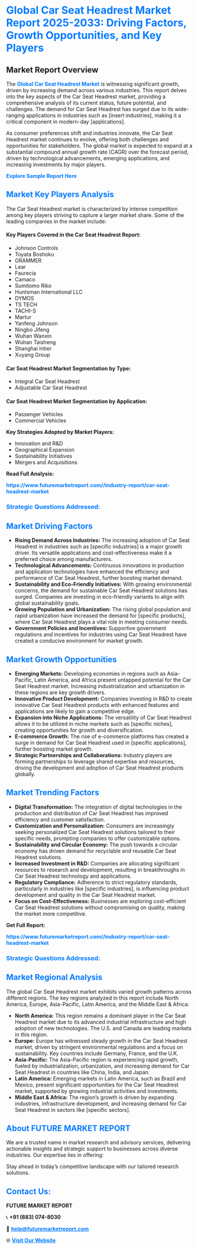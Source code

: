 <h1 style="color: #007BFF;">Global Car Seat Headrest Market Report 2025-2033: Driving Factors, Growth Opportunities, and Key Players</h1>

<section id="overview">
<h2>Market Report Overview</h2>
<p>The <a href="https://www.futuremarketreport.com//industry-report/car-seat-headrest-market" style="color: #007BFF; text-decoration: none;"><strong>Global Car Seat Headrest Market</strong></a> is witnessing significant growth, driven by increasing demand across various industries. This report delves into the key aspects of the Car Seat Headrest market, providing a comprehensive analysis of its current status, future potential, and challenges. The demand for Car Seat Headrest has surged due to its wide-ranging applications in industries such as [insert industries], making it a critical component in modern-day [applications].</p>
<p>As consumer preferences shift and industries innovate, the Car Seat Headrest market continues to evolve, offering both challenges and opportunities for stakeholders. The global market is expected to expand at a substantial compound annual growth rate (CAGR) over the forecast period, driven by technological advancements, emerging applications, and increasing investments by major players.</p>
</section>

<section id="overview">
<p><a href="https://www.futuremarketreport.com//request-sample/reportId=88900" style="color: #007BFF; text-decoration: none;"><strong>Explore Sample Report Here</strong></a></p>
</section>

<section id="key-players">
<h2 style="color: #007BFF;">Market Key Players Analysis</h2>
<p>The Car Seat Headrest market is characterized by intense competition among key players striving to capture a larger market share. Some of the leading companies in the market include:</p>
<h4>Key Players Covered in the Car Seat Headrest Report:</h4>
<ul><li>Johnson Controls</li><li>Toyata Boshoku</li><li>GRAMMER</li><li>Lear</li><li>Faurecia</li><li>Camaco</li><li>Sumitomo Riko</li><li>Huntsman International LLC</li><li>DYMOS</li><li>TS TECH</li><li>TACHI-S</li><li>Martur</li><li>Yanfeng Johnson</li><li>Ningbo Jifeng</li><li>Wuhan Wanxin</li><li>Wuhan Taisheng</li><li>Shanghai Intier</li><li>Xuyang Group</li></ul>
<h4>Car Seat Headrest Market Segmentation by Type:</h4>
<ul><li>Integral Car Seat Headrest</li><li>Adjustable Car Seat Headrest</li></ul>

<h4>Car Seat Headrest Market Segmentation by Application:</h4>
<ul><li>Passenger Vehicles</li><li>Commercial Vehicles</li></ul>
<p><strong>Key Strategies Adopted by Market Players:</strong></p>
<ul>
<li>Innovation and R&D</li>
<li>Geographical Expansion</li>
<li>Sustainability Initiatives</li>
<li>Mergers and Acquisitions</li>
</ul>
</section>

<section>
<p><strong>Read Full Analysis: </strong></p><a href="https://www.futuremarketreport.com//industry-report/car-seat-headrest-market" style="color: #007BFF; text-decoration: none;"><strong>https://www.futuremarketreport.com//industry-report/car-seat-headrest-market</strong></a>
<h3 style="color: #007BFF;">Strategic Questions Addressed:</h3>
</section>

<section id="driving-factors">
<h2 style="color: #007BFF;">Market Driving Factors</h2>
<ul>
<li><strong>Rising Demand Across Industries:</strong> The increasing adoption of Car Seat Headrest in industries such as [specific industries] is a major growth driver. Its versatile applications and cost-effectiveness make it a preferred choice among manufacturers.</li>
<li><strong>Technological Advancements:</strong> Continuous innovations in production and application technologies have enhanced the efficiency and performance of Car Seat Headrest, further boosting market demand.</li>
<li><strong>Sustainability and Eco-Friendly Initiatives:</strong> With growing environmental concerns, the demand for sustainable Car Seat Headrest solutions has surged. Companies are investing in eco-friendly variants to align with global sustainability goals.</li>
<li><strong>Growing Population and Urbanization:</strong> The rising global population and rapid urbanization have increased the demand for [specific products], where Car Seat Headrest plays a vital role in meeting consumer needs.</li>
<li><strong>Government Policies and Incentives:</strong> Supportive government regulations and incentives for industries using Car Seat Headrest have created a conducive environment for market growth.</li>
</ul>
</section>

<section id="growth-opportunities">
<h2 style="color: #007BFF;">Market Growth Opportunities</h2>
<ul>
<li><strong>Emerging Markets:</strong> Developing economies in regions such as Asia-Pacific, Latin America, and Africa present untapped potential for the Car Seat Headrest market. Increasing industrialization and urbanization in these regions are key growth drivers.</li>
<li><strong>Innovative Product Development:</strong> Companies investing in R&D to create innovative Car Seat Headrest products with enhanced features and applications are likely to gain a competitive edge.</li>
<li><strong>Expansion into Niche Applications:</strong> The versatility of Car Seat Headrest allows it to be utilized in niche markets such as [specific niches], creating opportunities for growth and diversification.</li>
<li><strong>E-commerce Growth:</strong> The rise of e-commerce platforms has created a surge in demand for Car Seat Headrest used in [specific applications], further boosting market growth.</li>
<li><strong>Strategic Partnerships and Collaborations:</strong> Industry players are forming partnerships to leverage shared expertise and resources, driving the development and adoption of Car Seat Headrest products globally.</li>
</ul>
</section>

<section id="trending-factors">
<h2 style="color: #007BFF;">Market Trending Factors</h2>
<ul>
<li><strong>Digital Transformation:</strong> The integration of digital technologies in the production and distribution of Car Seat Headrest has improved efficiency and customer satisfaction.</li>
<li><strong>Customization and Personalization:</strong> Consumers are increasingly seeking personalized Car Seat Headrest solutions tailored to their specific needs, prompting companies to offer customizable options.</li>
<li><strong>Sustainability and Circular Economy:</strong> The push towards a circular economy has driven demand for recyclable and reusable Car Seat Headrest solutions.</li>
<li><strong>Increased Investment in R&D:</strong> Companies are allocating significant resources to research and development, resulting in breakthroughs in Car Seat Headrest technology and applications.</li>
<li><strong>Regulatory Compliance:</strong> Adherence to strict regulatory standards, particularly in industries like [specific industries], is influencing product development and quality in the Car Seat Headrest market.</li>
<li><strong>Focus on Cost-Effectiveness:</strong> Businesses are exploring cost-efficient Car Seat Headrest solutions without compromising on quality, making the market more competitive.</li>
</ul>
</section>

<section>
<p><strong>Get Full Report: </strong></p><a href="https://www.futuremarketreport.com//industry-report/car-seat-headrest-market" style="color: #007BFF; text-decoration: none;"><strong>https://www.futuremarketreport.com//industry-report/car-seat-headrest-market</strong></a>
<h3 style="color: #007BFF;">Strategic Questions Addressed:</h3>
</section>


<section id="regional-analysis">
<h2 style="color: #007BFF;">Market Regional Analysis</h2>
<p>The global Car Seat Headrest market exhibits varied growth patterns across different regions. The key regions analyzed in this report include North America, Europe, Asia-Pacific, Latin America, and the Middle East & Africa:</p>
<ul>
<li><strong>North America:</strong> This region remains a dominant player in the Car Seat Headrest market due to its advanced industrial infrastructure and high adoption of new technologies. The U.S. and Canada are leading markets in this region.</li>
<li><strong>Europe:</strong> Europe has witnessed steady growth in the Car Seat Headrest market, driven by stringent environmental regulations and a focus on sustainability. Key countries include Germany, France, and the U.K.</li>
<li><strong>Asia-Pacific:</strong> The Asia-Pacific region is experiencing rapid growth, fueled by industrialization, urbanization, and increasing demand for Car Seat Headrest in countries like China, India, and Japan.</li>
<li><strong>Latin America:</strong> Emerging markets in Latin America, such as Brazil and Mexico, present significant opportunities for the Car Seat Headrest market, supported by growing industrial activities and investments.</li>
<li><strong>Middle East & Africa:</strong> The region’s growth is driven by expanding industries, infrastructure development, and increasing demand for Car Seat Headrest in sectors like [specific sectors].</li>
</ul>
</section>

<footer>
<h2 style="color: #007BFF;">About FUTURE MARKET REPORT</h2>
<p>We are a trusted name in market research and advisory services, delivering actionable insights and strategic support to businesses across diverse industries. Our expertise lies in offering:</p>

<p>Stay ahead in today’s competitive landscape with our tailored research solutions.</p>

<h2 style="color: #007BFF;">Contact Us:</h2>
<p><strong>FUTURE MARKET REPORT</strong></p>
<p>📞 <strong>+91 (883) 074-8030</strong></p>
<p>📧 <strong><a href="mailto:help@futuremarketreport.com" style="color: #007BFF;">help@futuremarketreport.com</a></strong></p>
<p>🌐 <strong><a href="https://www.futuremarketreport.com/" style="color: #007BFF;">Visit Our Website</a></strong></p>
</footer>
